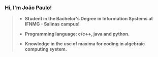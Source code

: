 ### **Hi, I'm João Paulo!**

> - **Student in the Bachelor's Degree in Information Systems at IFNMG - Salinas campus!**</p>
> - **Programming language: c/c++, java and python.** </p>
> - **Knowledge in the use of maxima for coding in algebraic computing system.** </p>
